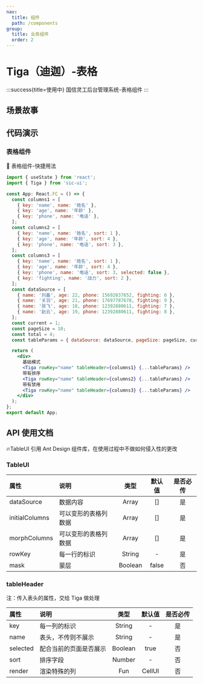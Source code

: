 ```yaml
---
nav:
  title: 组件
  path: /components
group:
  title: 业务组件
  order: 2
---
```


# Tiga（迪迦）-表格

:::success{title=使用中}
国信灵工后台管理系统-表格组件
:::

## 场景故事

## 代码演示

### 表格组件

💎 表格组件-快捷用法

```jsx
import { useState } from 'react';
import { Tiga } from 'sic-ui';

const App: React.FC = () => {
  const columns1 = [
    { key: 'name', name: '姓名' },
    { key: 'age', name: '年龄' },
    { key: 'phone', name: '电话' },
  ];
  const columns2 = [
    { key: 'name', name: '姓名', sort: 1 },
    { key: 'age', name: '年龄', sort: 4 },
    { key: 'phone', name: '电话', sort: 3 },
  ];
  const columns3 = [
    { key: 'name', name: '姓名', sort: 1 },
    { key: 'age', name: '年龄', sort: 4 },
    { key: 'phone', name: '电话', sort: 3, selected: false },
    { key: 'fighting', name: '战力', sort: 2 },
  ];
  const dataSource = [
    { name: '刘备', age: 22, phone: 15692837652, fighting: 6 },
    { name: '关羽', age: 21, phone: 17697787678, fighting: 9 },
    { name: '张飞', age: 18, phone: 12392880611, fighting: 7 },
    { name: '赵云', age: 19, phone: 12392880611, fighting: 8 },
  ];
  const current = 1;
  const pageSize = 10;
  const total = 4;
  const tableParams = { dataSource: dataSource, pageSize: pageSize, current, total };

  return (
    <div>
      基础模式
      <Tiga rowKey="name" tableHeader={columns1} {...tableParams} />
      带有排序
      <Tiga rowKey="name" tableHeader={columns2} {...tableParams} />
      带有禁用
      <Tiga rowKey="name" tableHeader={columns3} {...tableParams} />
    </div>
  );
};
export default App;
```

## API 使用文档

🔥TableUI 引用 Ant Design 组件库，在使用过程中不做如何侵入性的更改

### TableUI

<font size=1>

| 属性           | 说明                 |  类型   | 默认值 | 是否必传 |
| :------------- | :------------------- | :-----: | :----: | :------: |
| dataSource     | 数据内容             |  Array  |   []   |    是    |
| initialColumns | 可以变形的表格列数据 |  Array  |   []   |    是    |
| morphColumns   | 可以变形的表格列数据 |  Array  |   []   |    是    |
| rowKey         | 每一行的标识         | String  |   -    |    是    |
| mask           | 蒙层                 | Boolean | false  |    否    |

</font>

### tableHeader

注：传入表头的属性，交给 Tiga 做处理

<font size=1>

| 属性     | 说明                   |  类型   | 默认值 | 是否必传 |
| :------- | :--------------------- | :-----: | :----: | :------: |
| key      | 每一列的标识           | String  |   -    |    是    |
| name     | 表头，不传则不展示     | String  |   -    |    是    |
| selected | 配合当前的页面是否展示 | Boolean |  true  |    否    |
| sort     | 排序字段               | Number  |   -    |    否    |
| render   | 渲染特殊的列           |   Fun   | CellUI |    否    |

</font>
